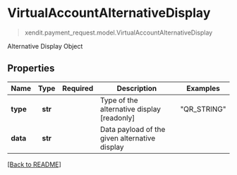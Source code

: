 # VirtualAccountAlternativeDisplay
> xendit.payment_request.model.VirtualAccountAlternativeDisplay

Alternative Display Object

## Properties
| Name | Type | Required | Description | Examples |
|------------|:-------------:|:-------------:|-------------|:-------------:|
| **type** | **str** | | Type of the alternative display [readonly]  | "QR_STRING" |
| **data** | **str** | | Data payload of the given alternative display  |  |


[[Back to README]](../../README.md)


